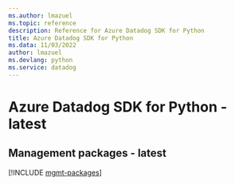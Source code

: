 ```yaml
---
ms.author: lmazuel
ms.topic: reference
description: Reference for Azure Datadog SDK for Python
title: Azure Datadog SDK for Python
ms.data: 11/03/2022
author: lmazuel
ms.devlang: python
ms.service: datadog
---
```

# Azure Datadog SDK for Python - latest

## Management packages - latest
[!INCLUDE [mgmt-packages](datadog-mgmt-index.md)]